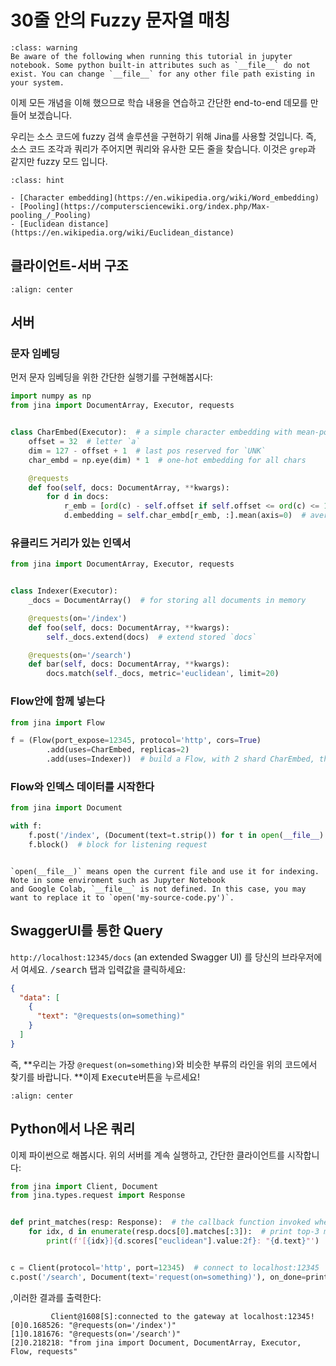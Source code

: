 # 30줄 안의 Fuzzy 문자열 매칭


````{admonition} Different behavior on Jupyter Notebook
:class: warning
Be aware of the following when running this tutorial in jupyter notebook. Some python built-in attributes such as `__file__` do not exist. You can change `__file__` for any other file path existing in your system.
````


이제 모든 개념을 이해 했으므로 학습 내용을 연습하고 간단한 end-to-end 데모를 만들어 보겠습니다.

우리는 소스 코드에 fuzzy 검색 솔루션을 구현하기 위해 Jina를 사용할 것입니다.
즉, 소스 코드 조각과 쿼리가 주어지면 쿼리와 유사한 모든 줄을 찾습니다. 이것은 `grep`과 같지만 fuzzy 모드 입니다.

````{admonition} Preliminaries
:class: hint

- [Character embedding](https://en.wikipedia.org/wiki/Word_embedding)
- [Pooling](https://computersciencewiki.org/index.php/Max-pooling_/_Pooling)
- [Euclidean distance](https://en.wikipedia.org/wiki/Euclidean_distance)
````

## 클라이언트-서버 구조

```{figure} ../../.github/2.0/simple-arch.svg
:align: center
```

## 서버

### 문자 임베딩

먼저 문자 임베딩을 위한 간단한 실행기를 구현해봅시다:

```python
import numpy as np
from jina import DocumentArray, Executor, requests


class CharEmbed(Executor):  # a simple character embedding with mean-pooling
    offset = 32  # letter `a`
    dim = 127 - offset + 1  # last pos reserved for `UNK`
    char_embd = np.eye(dim) * 1  # one-hot embedding for all chars

    @requests
    def foo(self, docs: DocumentArray, **kwargs):
        for d in docs:
            r_emb = [ord(c) - self.offset if self.offset <= ord(c) <= 127 else (self.dim - 1) for c in d.text]
            d.embedding = self.char_embd[r_emb, :].mean(axis=0)  # average pooling
```

### 유클리드 거리가 있는 인덱서

```python
from jina import DocumentArray, Executor, requests


class Indexer(Executor):
    _docs = DocumentArray()  # for storing all documents in memory

    @requests(on='/index')
    def foo(self, docs: DocumentArray, **kwargs):
        self._docs.extend(docs)  # extend stored `docs`

    @requests(on='/search')
    def bar(self, docs: DocumentArray, **kwargs):
        docs.match(self._docs, metric='euclidean', limit=20)

```

### Flow안에 함께 넣는다

```python
from jina import Flow

f = (Flow(port_expose=12345, protocol='http', cors=True)
        .add(uses=CharEmbed, replicas=2)
        .add(uses=Indexer))  # build a Flow, with 2 shard CharEmbed, tho unnecessary

```

### Flow와 인덱스 데이터를 시작한다

```python
from jina import Document

with f:
    f.post('/index', (Document(text=t.strip()) for t in open(__file__) if t.strip()))  # index all lines of _this_ file
    f.block()  # block for listening request
```

```{caution}

`open(__file__)` means open the current file and use it for indexing. Note in some enviroment such as Jupyter Notebook 
and Google Colab, `__file__` is not defined. In this case, you may want to replace it to `open('my-source-code.py')`. 
```

## SwaggerUI를 통한 Query

`http://localhost:12345/docs` (an extended Swagger UI) 를 당신의 브라우저에서 여세요. <kbd>/search</kbd> 탭과 입력값을 클릭하세요:

```json
{
  "data": [
    {
      "text": "@requests(on=something)"
    }
  ]
}
```

즉, **우리는 가장 `@request(on=something)`와 비슷한 부류의 라인을 위의 코드에서 찾기를 바랍니다. **이제 <kbd>Execute</kbd>버튼을 누르세요!

```{figure} ../../.github/swagger-ui-prettyprint1.gif
:align: center
```


## Python에서 나온 쿼리 

이제 파이썬으로 해봅시다. 위의 서버를 계속 실행하고, 간단한 클라이언트를 시작합니다:

```python
from jina import Client, Document
from jina.types.request import Response


def print_matches(resp: Response):  # the callback function invoked when task is done
    for idx, d in enumerate(resp.docs[0].matches[:3]):  # print top-3 matches
        print(f'[{idx}]{d.scores["euclidean"].value:2f}: "{d.text}"')


c = Client(protocol='http', port=12345)  # connect to localhost:12345
c.post('/search', Document(text='request(on=something)'), on_done=print_matches)
```

,이러한 결과를 출력한다:

```text
         Client@1608[S]:connected to the gateway at localhost:12345!
[0]0.168526: "@requests(on='/index')"
[1]0.181676: "@requests(on='/search')"
[2]0.218218: "from jina import Document, DocumentArray, Executor, Flow, requests"
```

